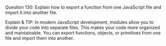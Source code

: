 Question 130: Explain how to export a function from one JavaScript file and import it into another file.

Explain & TIP: In modern JavaScript development, modules 
allow you to divide your code into separate files. This makes your code more organized and maintainable. You can export functions, objects, or primitives from one file and import them into another.
